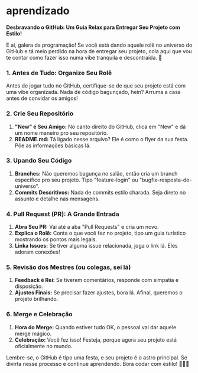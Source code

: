 # aprendizado
**Desbravando o GitHub: Um Guia Relax para Entregar Seu Projeto com Estilo!**

E aí, galera da programação! Se você está dando aquele rolê no universo do GitHub e tá meio perdido na hora de entregar seu projeto, cola aqui que vou te contar como fazer isso numa vibe tranquila e descontraída. 🚀

### 1. **Antes de Tudo: Organize Seu Rolê**

Antes de jogar tudo no GitHub, certifique-se de que seu projeto está com uma vibe organizada. Nada de código bagunçado, hein? Arruma a casa antes de convidar os amigos!

### 2. **Crie Seu Repositório**

1. **"New" é Seu Amigo:** No canto direito do GitHub, clica em "New" e dá um nome maneiro pro seu repositório. 
2. **README.md:** Tá ligado nesse arquivo? Ele é como o flyer da sua festa. Põe as informações básicas lá.

### 3. **Upando Seu Código**

1. **Branches:** Não queremos bagunça no salão, então cria um branch específico pro seu projeto. Tipo "feature-login" ou "bugfix-resposta-do-universo".
2. **Commits Descritivos:** Nada de commits estilo charada. Seja direto no assunto e detalhe nas mensagens.

### 4. **Pull Request (PR): A Grande Entrada**

1. **Abra Seu PR:** Vai até a aba "Pull Requests" e cria um novo. 
2. **Explica o Rolê:** Conta o que você fez no projeto, tipo um guia turístico mostrando os pontos mais legais.
3. **Linka Issues:** Se tiver alguma issue relacionada, joga o link lá. Eles adoram conexões!

### 5. **Revisão dos Mestres (ou colegas, sei lá)**

1. **Feedback é Rei:** Se tiverem comentários, responde com simpatia e disposição.
2. **Ajustes Finais:** Se precisar fazer ajustes, bora lá. Afinal, queremos o projeto brilhando.

### 6. **Merge e Celebração**

1. **Hora do Merge:** Quando estiver tudo OK, o pessoal vai dar aquele merge mágico.
2. **Celebração:** Você fez isso! Festeja, porque agora seu projeto está oficialmente no mundo.

Lembre-se, o GitHub é tipo uma festa, e seu projeto é o astro principal. Se divirta nesse processo e continue aprendendo. Bora codar com estilo! 🎉👩‍💻
